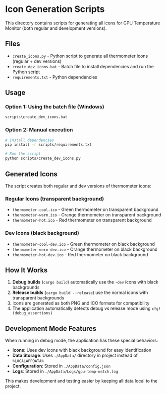 # Icon Generation Scripts

This directory contains scripts for generating all icons for GPU Temperature Monitor (both regular and development versions).

## Files

- `create_icons.py` - Python script to generate all thermometer icons (regular + dev versions)
- `create_dev_icons.bat` - Batch file to install dependencies and run the Python script
- `requirements.txt` - Python dependencies

## Usage

### Option 1: Using the batch file (Windows)
```bash
scripts\create_dev_icons.bat
```

### Option 2: Manual execution
```bash
# Install dependencies
pip install -r scripts/requirements.txt

# Run the script
python scripts/create_dev_icons.py
```

## Generated Icons

The script creates both regular and dev versions of thermometer icons:

### Regular Icons (transparent background)
- `thermometer-cool.ico` - Green thermometer on transparent background
- `thermometer-warm.ico` - Orange thermometer on transparent background
- `thermometer-hot.ico` - Red thermometer on transparent background

### Dev Icons (black background)
- `thermometer-cool-dev.ico` - Green thermometer on black background
- `thermometer-warm-dev.ico` - Orange thermometer on black background
- `thermometer-hot-dev.ico` - Red thermometer on black background

## How It Works

1. **Debug builds** (`cargo build`) automatically use the `-dev` icons with black backgrounds
2. **Release builds** (`cargo build --release`) use the normal icons with transparent backgrounds
3. Icons are generated as both PNG and ICO formats for compatibility
4. The application automatically detects debug vs release mode using `cfg!(debug_assertions)`

## Development Mode Features

When running in debug mode, the application has these special behaviors:

- **Icons**: Uses dev icons with black background for easy identification
- **Data Storage**: Uses `./AppData/` directory in project instead of `%LOCALAPPDATA%`
- **Configuration**: Stored in `./AppData/config.json`
- **Logs**: Stored in `./AppData/Logs/gpu-temp-watch.log`

This makes development and testing easier by keeping all data local to the project.